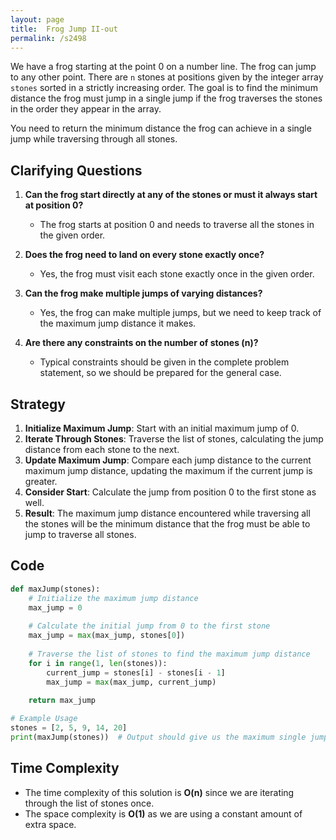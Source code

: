 ```yaml
---
layout: page
title:  Frog Jump II-out
permalink: /s2498
---
```


We have a frog starting at the point 0 on a number line. The frog can jump to any other point. There are `n` stones at positions given by the integer array `stones` sorted in a strictly increasing order. The goal is to find the minimum distance the frog must jump in a single jump if the frog traverses the stones in the order they appear in the array.

You need to return the minimum distance the frog can achieve in a single jump while traversing through all stones.

## Clarifying Questions

1. **Can the frog start directly at any of the stones or must it always start at position 0?**
   - The frog starts at position 0 and needs to traverse all the stones in the given order.

2. **Does the frog need to land on every stone exactly once?**
   - Yes, the frog must visit each stone exactly once in the given order.

3. **Can the frog make multiple jumps of varying distances?**
   - Yes, the frog can make multiple jumps, but we need to keep track of the maximum jump distance it makes.

4. **Are there any constraints on the number of stones (n)?**
   - Typical constraints should be given in the complete problem statement, so we should be prepared for the general case.

## Strategy

1. **Initialize Maximum Jump**: Start with an initial maximum jump of 0.
2. **Iterate Through Stones**: Traverse the list of stones, calculating the jump distance from each stone to the next.
3. **Update Maximum Jump**: Compare each jump distance to the current maximum jump distance, updating the maximum if the current jump is greater.
4. **Consider Start**: Calculate the jump from position 0 to the first stone as well.
5. **Result**: The maximum jump distance encountered while traversing all the stones will be the minimum distance that the frog must be able to jump to traverse all stones.

## Code

```python
def maxJump(stones):
    # Initialize the maximum jump distance
    max_jump = 0
    
    # Calculate the initial jump from 0 to the first stone
    max_jump = max(max_jump, stones[0])
    
    # Traverse the list of stones to find the maximum jump distance
    for i in range(1, len(stones)):
        current_jump = stones[i] - stones[i - 1]
        max_jump = max(max_jump, current_jump)
    
    return max_jump

# Example Usage
stones = [2, 5, 9, 14, 20]
print(maxJump(stones))  # Output should give us the maximum single jump required
```

## Time Complexity

- The time complexity of this solution is **O(n)** since we are iterating through the list of stones once.
- The space complexity is **O(1)** as we are using a constant amount of extra space.